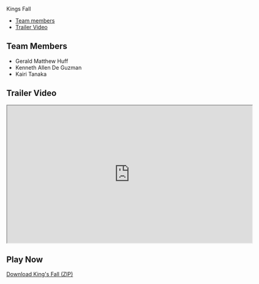 Kings Fall
* [Team members](#team-members)
* [Trailer Video](#trailer-video)

## Team Members ##

- Gerald Matthew Huff
- Kenneth Allen De Guzman
- Kairi Tanaka

## Trailer Video ##

<iframe src="https://drive.google.com/file/d/1-KWpWHjL7XYGL1t0Dy-e0OdJfh5YFbWd/preview" 
        width="640" height="360" allow="autoplay" allowfullscreen>
</iframe>

## Play Now ##

[Download King's Fall (ZIP)][def]

[def]: downloads/kings-fall.zip